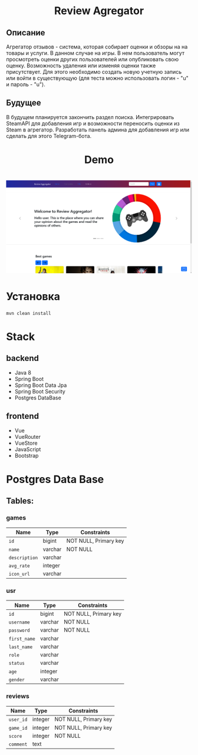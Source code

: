 <h1 align="center"> Review Agregator </h1>

## Описание

<p>Агрегатор отзывов - система, которая собирает оценки и обзоры на на товары и услуги. В данном случае на игры.
В нем пользователь могут просмотреть оценки других пользователей или опубликовать свою оценку.
Возможность удаления или изменяя оценки также присутствует.
Для этого необходимо создать новую учетную запись или войти в существующую (для теста можно использовать логин - "u" и пароль - "u").
</p>

## Будущее

<p>
В будущем планируется закончить раздел поиска.
Интегрировать SteamAPI для добавления игр и возможности переносить оценки из Steam в агрегатор.
Разработать панель админа для добавления игр или сделать для этого Telegram-бота.
</p>

<h1 align="center">Demo<h1>

<img src="https://github.com/Saver-Igt/reviewAggregator/blob/main/demo.png">

# Установка
  
`mvn clean install`
  
# Stack
  
## backend
  
 <ul>
    <li>Java 8</li>
    <li>Spring Boot</li>
    <li>Spring Boot Data Jpa</li>
    <li>Spring Boot Security</li>
    <li>Postgres DataBase</li>
</ul>
 
## frontend
   <ul>
    <li>Vue</li>
    <li>VueRouter</li>
    <li>VueStore</li>
    <li>JavaScript</li>
    <li>Bootstrap</li>
</ul>
  
# Postgres Data Base
  
## Tables:
  
### games
  
| Name         | Type   | Constraints                        |
| ----------   | ------ | ---------------------------------- |
| `id`         | bigint | NOT NULL, Primary key              |
| `name`       | varchar| NOT NULL                           |
| `description`| varchar|                                    |
| `avg_rate`   | integer|                                    |
| `icon_url`   | varchar|                                    |
  
### usr
  
| Name         | Type   | Constraints                        |
| ----------   | ------ | ---------------------------------- |
| `id`         | bigint | NOT NULL, Primary key              |
| `username`   | varchar| NOT NULL                           |
| `password`   | varchar| NOT NULL                           |
| `first_name` | varchar|                                    |
| `last_name`  | varchar|                                    |
| `role`       | varchar|                                    |
| `status`     | varchar|                                    |
| `age`        | integer|                                    |
| `gender`     | varchar|                                    |
  
### reviews
  
| Name         | Type    | Constraints                        |
| ----------   | ------  | ---------------------------------- |
| `user_id`    | integer | NOT NULL, Primary key              |
| `game_id`    | integer | NOT NULL, Primary key              |
| `score`      | integer | NOT NULL                           |
| `comment`    | text    |                                    |

